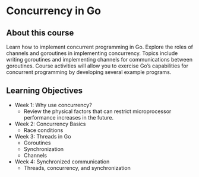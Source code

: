 # Concurrency in Go

## About this course

Learn how to implement concurrent programming in Go.
Explore the roles of channels and goroutines in implementing concurrency.
Topics include writing goroutines and implementing channels for communications between goroutines.
Course activities will allow you to exercise Go’s capabilities for concurrent programming by developing several
example programs.

## Learning Objectives

* Week 1: Why use concurrency?
  * Review the physical factors that can restrict microprocessor performance increases in the future.
* Week 2: Concurrency Basics
  * Race conditions
* Week 3: Threads in Go
  * Goroutines
  * Synchronization
  * Channels
* Week 4: Synchronized communication
  * Threads, concurrency, and synchronization